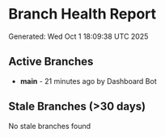 # Branch Health Report
Generated: Wed Oct  1 18:09:38 UTC 2025

## Active Branches
- **main** - 21 minutes ago by Dashboard Bot

## Stale Branches (>30 days)
No stale branches found
